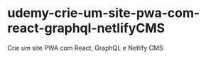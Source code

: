# udemy-crie-um-site-pwa-com-react-graphql-netlifyCMS
Crie um site PWA com React, GraphQL e Netlify CMS

